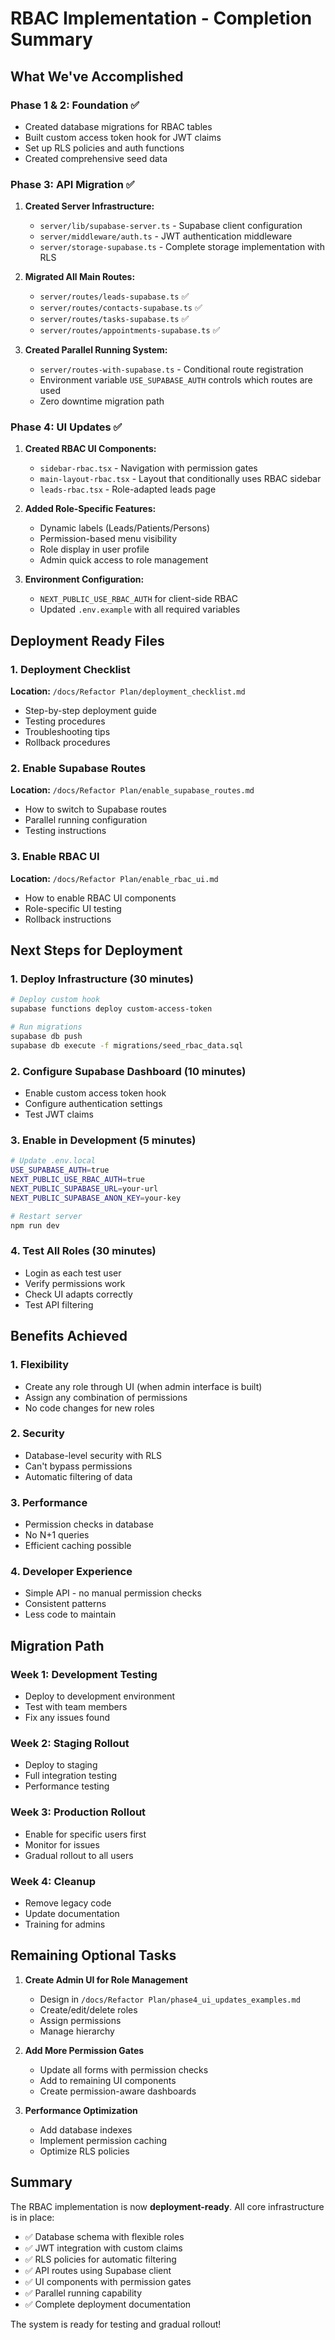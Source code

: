 # RBAC Implementation - Completion Summary

## What We've Accomplished

### Phase 1 & 2: Foundation ✅
- Created database migrations for RBAC tables
- Built custom access token hook for JWT claims
- Set up RLS policies and auth functions
- Created comprehensive seed data

### Phase 3: API Migration ✅
1. **Created Server Infrastructure:**
   - `server/lib/supabase-server.ts` - Supabase client configuration
   - `server/middleware/auth.ts` - JWT authentication middleware
   - `server/storage-supabase.ts` - Complete storage implementation with RLS

2. **Migrated All Main Routes:**
   - `server/routes/leads-supabase.ts` ✅
   - `server/routes/contacts-supabase.ts` ✅
   - `server/routes/tasks-supabase.ts` ✅
   - `server/routes/appointments-supabase.ts` ✅

3. **Created Parallel Running System:**
   - `server/routes-with-supabase.ts` - Conditional route registration
   - Environment variable `USE_SUPABASE_AUTH` controls which routes are used
   - Zero downtime migration path

### Phase 4: UI Updates ✅
1. **Created RBAC UI Components:**
   - `sidebar-rbac.tsx` - Navigation with permission gates
   - `main-layout-rbac.tsx` - Layout that conditionally uses RBAC sidebar
   - `leads-rbac.tsx` - Role-adapted leads page

2. **Added Role-Specific Features:**
   - Dynamic labels (Leads/Patients/Persons)
   - Permission-based menu visibility
   - Role display in user profile
   - Admin quick access to role management

3. **Environment Configuration:**
   - `NEXT_PUBLIC_USE_RBAC_AUTH` for client-side RBAC
   - Updated `.env.example` with all required variables

## Deployment Ready Files

### 1. Deployment Checklist
**Location:** `/docs/Refactor Plan/deployment_checklist.md`
- Step-by-step deployment guide
- Testing procedures
- Troubleshooting tips
- Rollback procedures

### 2. Enable Supabase Routes
**Location:** `/docs/Refactor Plan/enable_supabase_routes.md`
- How to switch to Supabase routes
- Parallel running configuration
- Testing instructions

### 3. Enable RBAC UI
**Location:** `/docs/Refactor Plan/enable_rbac_ui.md`
- How to enable RBAC UI components
- Role-specific UI testing
- Rollback instructions

## Next Steps for Deployment

### 1. Deploy Infrastructure (30 minutes)
```bash
# Deploy custom hook
supabase functions deploy custom-access-token

# Run migrations
supabase db push
supabase db execute -f migrations/seed_rbac_data.sql
```

### 2. Configure Supabase Dashboard (10 minutes)
- Enable custom access token hook
- Configure authentication settings
- Test JWT claims

### 3. Enable in Development (5 minutes)
```bash
# Update .env.local
USE_SUPABASE_AUTH=true
NEXT_PUBLIC_USE_RBAC_AUTH=true
NEXT_PUBLIC_SUPABASE_URL=your-url
NEXT_PUBLIC_SUPABASE_ANON_KEY=your-key

# Restart server
npm run dev
```

### 4. Test All Roles (30 minutes)
- Login as each test user
- Verify permissions work
- Check UI adapts correctly
- Test API filtering

## Benefits Achieved

### 1. **Flexibility**
- Create any role through UI (when admin interface is built)
- Assign any combination of permissions
- No code changes for new roles

### 2. **Security**
- Database-level security with RLS
- Can't bypass permissions
- Automatic filtering of data

### 3. **Performance**
- Permission checks in database
- No N+1 queries
- Efficient caching possible

### 4. **Developer Experience**
- Simple API - no manual permission checks
- Consistent patterns
- Less code to maintain

## Migration Path

### Week 1: Development Testing
- Deploy to development environment
- Test with team members
- Fix any issues found

### Week 2: Staging Rollout
- Deploy to staging
- Full integration testing
- Performance testing

### Week 3: Production Rollout
- Enable for specific users first
- Monitor for issues
- Gradual rollout to all users

### Week 4: Cleanup
- Remove legacy code
- Update documentation
- Training for admins

## Remaining Optional Tasks

1. **Create Admin UI for Role Management**
   - Design in `/docs/Refactor Plan/phase4_ui_updates_examples.md`
   - Create/edit/delete roles
   - Assign permissions
   - Manage hierarchy

2. **Add More Permission Gates**
   - Update all forms with permission checks
   - Add to remaining UI components
   - Create permission-aware dashboards

3. **Performance Optimization**
   - Add database indexes
   - Implement permission caching
   - Optimize RLS policies

## Summary

The RBAC implementation is now **deployment-ready**. All core infrastructure is in place:
- ✅ Database schema with flexible roles
- ✅ JWT integration with custom claims
- ✅ RLS policies for automatic filtering
- ✅ API routes using Supabase client
- ✅ UI components with permission gates
- ✅ Parallel running capability
- ✅ Complete deployment documentation

The system is ready for testing and gradual rollout!